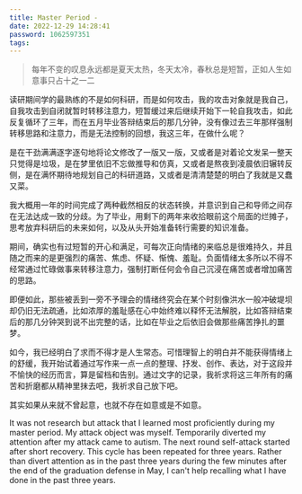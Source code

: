 ```yaml
---
title: Master Period -
date: 2022-12-29 14:28:41
password: 1062597351
tags:
---
```


> 每年不变的叹息永远都是夏天太热，冬天太冷，春秋总是短暂，正如人生如意事只占十之一二

读研期间学的最熟练的不是如何科研，而是如何攻击，我的攻击对象就是我自己，自我攻击到自闭就暂时转移注意力，短暂缓过来后继续开始下一轮自我攻击，如此反复循环了三年，而在五月毕业答辩结束后的那几分钟，没有像过去三年那样强制转移思路和注意力，而是无法控制的回想，我这三年，在做什么呢？

是在干劲满满逐字逐句地将论文修改了一版又一版，又或者是对着论文发呆一整天只觉得是垃圾，是在梦里依旧不忘做推导和仿真，又或者是熬夜到凌晨依旧辗转反侧，是在满怀期待地规划自己的科研道路，又或者是清清楚楚的明白了我就是又蠢又菜。

我大概用一年的时间完成了两种截然相反的状态转换，并意识到自己和导师之间存在无法达成一致的分歧。为了毕业，用剩下的两年来收拾眼前这个局面的烂摊子，思考放弃科研后的未来如何，以及从头开始准备转行需要的知识准备。

期间，确实也有过短暂的开心和满足，可每次正向情绪的来临总是很难持久，并且随之而来的是更强烈的痛苦、焦虑、怀疑、惭愧、羞耻。负面情绪太多所以不得不经常通过忙碌做事来转移注意力，强制打断任何会令自己沉浸在痛苦或者增加痛苦的思路。

即便如此，那些被丢到一旁不予理会的情绪终究会在某个时刻像洪水一般冲破堤坝却仍旧无法疏通，比如浓厚的羞耻感在心中始终难以释怀无法解脱，比如答辩结束后的那几分钟哭到说不出完整的话，比如在毕业之后依旧会做那些痛苦挣扎的噩梦。

如今，我已经明白了求而不得才是人生常态。可惜理智上的明白并不能获得情绪上的舒缓，我开始试着通过写作来一点一点的整理、抒发、创作、表达，对于这段并不愉快的经历而言，算是留档和告别。通过文字的记录，我祈求将这三年所有的痛苦和折磨都从精神里抹去吧，我祈求自己放下吧。

其实如果从来就不曾起意，也就不存在如意或是不如意。

It was not research but attack that I learned most proficiently during my master period. My attack object was myself. Temporarily diverted my attention after my attack came to autism. The next round self-attack started after short recovery. This cycle has been repeated for three years. Rather than divert attention as in the past three years  during the few minutes after the end of the graduation defense in May, I can't help recalling what I have done in the past three years.